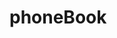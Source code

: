 # phoneBook

<!-- echo "# phoneBook" >> README.md
  git init
  git add README.md
  git commit -m "first commit"
  git branch -M main
  git remote add origin https://github.com/Jahirul-Islam-Jantu/phoneBook.git
  git push -u origin main
  git remote add origin https://github.com/Jahirul-Islam-Jantu/phoneBook.git
  git branch -M main
  git push -u origin main
   -->

